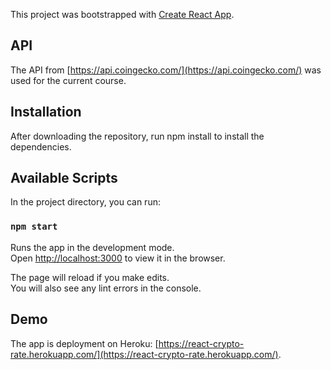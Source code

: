 This project was bootstrapped with [Create React App](https://github.com/facebook/create-react-app).

## API

The API from [https://api.coingecko.com/](https://api.coingecko.com/) was used for the current course.

## Installation

 After downloading the repository, run npm install to install the dependencies.

 ## Available Scripts

 In the project directory, you can run:

 ### `npm start`

 Runs the app in the development mode.<br>
 Open [http://localhost:3000](http://localhost:3000) to view it in the browser.

 The page will reload if you make edits.<br>
 You will also see any lint errors in the console.

## Demo

The app is deployment on Heroku: [https://react-crypto-rate.herokuapp.com/](https://react-crypto-rate.herokuapp.com/).


